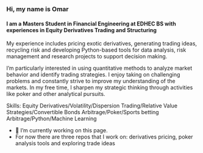 ### Hi, my name is Omar 
####  I am a Masters Student in Financial Engineering at EDHEC BS with experiences in Equity Derivatives Trading and Structuring 


My experience includes pricing exotic derivatives, generating trading ideas, recycling risk and developing Python-based tools for data analysis, risk management and research projects 
to support decision making.

I’m particularly interested in using quantitative methods to analyze market behavior and identify trading strategies. I enjoy taking on challenging problems and constantly strive to improve my understanding of the markets. In my free time, I sharpen my strategic thinking through activities like poker and other analytical pursuits.

Skills: Equity Derivatives/Volatility/Dispersion Trading/Relative Value Strategies/Convertible Bonds Arbitrage/Poker/Sports betting Arbitrage/Python/Machine Learning

- 🔭 I’m currently working on this page.
- For now there are three repos that I work on: derivatives pricing, poker analysis tools and exploring trade ideas 





<!---
omardebbagh/omardebbagh is a ✨ special ✨ repository because its `README.md` (this file) appears on your GitHub profile.
You can click the Preview link to take a look at your changes.
--->
